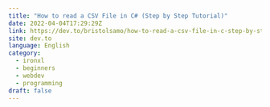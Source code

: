 ```yaml
---
title: "How to read a CSV File in C# (Step by Step Tutorial)"
date: 2022-04-04T17:29:29Z
link: https://dev.to/bristolsamo/how-to-read-a-csv-file-in-c-step-by-step-tutorial-19pn?utm_medium=RSS&utm_source=news.12bit.vn
site: dev.to
language: English
category:
  - ironxl
  - beginners
  - webdev
  - programming
draft: false
---
```

